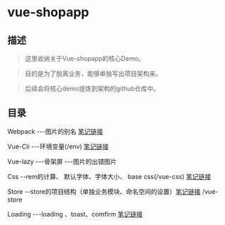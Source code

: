 # vue-shopapp

## 描述
> 这里收纳关于Vue-shopapp的核心Demo。

> 目的是为了脱离业务，能够单独写出项目架构来。

> 后续会将核心demo提炼到架构的github仓库中。



## 目录

Webpack
---图片的别名  [笔记链接](http://note.youdao.com/noteshare?id=39cde6211c24d4a7a7f143c8c49ce40a)

Vue-Cli
---环境变量(/env) [笔记链接](http://note.youdao.com/noteshare?id=eff1580fb903942f0e4b3919b09a566d)

Vue-lazy
---骨架屏
---图片的出错图片

Css
--rem的计算、 默认字体、字体大小、 base css(/vue-css) [笔记链接](http://note.youdao.com/noteshare?id=7f81b598d9a60171d31a3da452409d09)

Store
--store的项目结构（单独业务模块、命名空间的设置）[笔记链接](http://note.youdao.com/noteshare?id=fe031f84bfe81908f42d1f6c41ce9fdf)
/vue-store

Loading
---loading 、toast、comfirm [笔记链接](http://note.youdao.com/noteshare?id=10de9791b8101048bafbfc248d2b0cbc)
